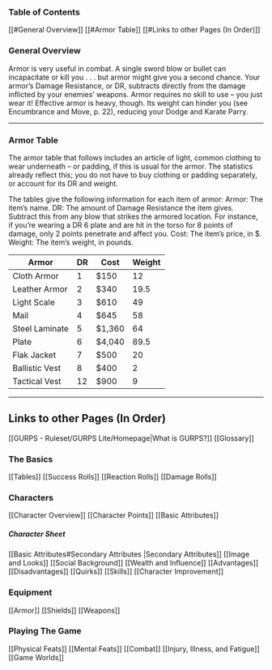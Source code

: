 ### Table of Contents
[[#General Overview]]
[[#Armor Table]]
[[#Links to other Pages (In Order)]]

### General Overview
Armor is very useful in combat. A single sword blow or bullet can incapacitate or kill you . . . but armor might give you a second chance. Your armor’s Damage Resistance, or DR, subtracts directly from the damage inflicted by your enemies’ weapons. Armor requires no skill to use – you just wear it! Effective armor is heavy, though. Its weight can hinder you (see Encumbrance and Move, p. 22), reducing your Dodge and Karate Parry.

---
### Armor Table
The armor table that follows includes an article of light, common clothing to wear underneath – or padding, if this is usual for the armor. The statistics already reflect this; you do not have to buy clothing or padding separately, or account for its DR and weight. 

The tables give the following information for each item of armor: 
Armor: The item’s name. 
DR: The amount of Damage Resistance the item gives. Subtract this from any blow that strikes the armored location. For instance, if you’re wearing a DR 6 plate and are hit in the torso for 8 points of damage, only 2 points penetrate and affect you. 
Cost: The item’s price, in $. 
Weight: The item’s weight, in pounds.

| Armor          | DR  | Cost   | Weight |
| -------------- | --- | ------ | ------ |
| Cloth Armor    | 1   | $150   | 12     |
| Leather Armor  | 2   | $340   | 19.5   |
| Light Scale    | 3   | $610   | 49     |
| Mail           | 4   | $645   | 58     |
| Steel Laminate | 5   | $1,360 | 64     |
| Plate          | 6   | $4,040 | 89.5   |
| Flak Jacket    | 7   | $500   | 20     |
| Ballistic Vest | 8   | $400   | 2      |
| Tactical Vest  | 12  | $900   | 9      |

---

## Links to other Pages (In Order)

[[GURPS - Ruleset/GURPS Lite/Homepage|What is GURPS?]]
[[Glossary]]
### The Basics
[[Tables]]
[[Success Rolls]]
[[Reaction Rolls]]
[[Damage Rolls]]

### Characters

[[Character Overview]]
[[Character Points]]
[[Basic Attributes]]
##### Character Sheet
[[Basic Attributes#Secondary Attributes |Secondary Attributes]]
[[Image and Looks]]
[[Social Background]]
[[Wealth and Influence]]
[[Advantages]]
[[Disadvantages]]
[[Quirks]]
[[Skills]]
[[Character Improvement]]

### Equipment

[[Armor]]
[[Shields]]
[[Weapons]]

### Playing The Game
[[Physical Feats]]
[[Mental Feats]]
[[Combat]]
[[Injury, Illness, and Fatigue]]
[[Game Worlds]]